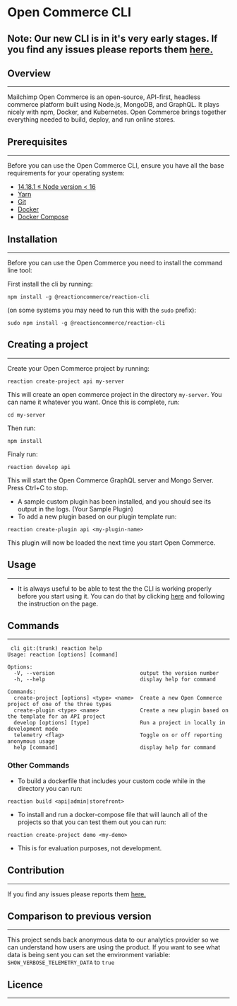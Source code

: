 # Open Commerce CLI


## Note: Our new CLI is in it's very early stages. If you find any issues please reports them [here.](https://github.com/reactioncommerce/cli/issues)



## Overview
---
Mailchimp Open Commerce is an open-source, API-first, headless commerce platform built using Node.js, MongoDB, and GraphQL. It plays nicely with npm, Docker, and Kubernetes. Open Commerce brings together everything needed to build, deploy, and run online stores.

## Prerequisites 
---
Before you can use the Open Commerce CLI, ensure you have all the base requirements for your operating system: 
- [14.18.1 ≤ Node version < 16](https://nodejs.org/ja/blog/release/v14.18.1/)
- [Yarn](https://yarnpkg.com/cli/install)
- [Git](https://git-scm.com/)
- [Docker](https://www.docker.com/get-started/)
- [Docker Compose](https://docs.docker.com/compose/)

## Installation 
---
Before you can use the Open Commerce you need to install the command line tool: 

First install the cli by running: 
```
npm install -g @reactioncommerce/reaction-cli
```
 (on some systems you may need to run this with the `sudo` prefix):
 ```
sudo npm install -g @reactioncommerce/reaction-cli
```
## Creating a project
---
Create your Open Commerce project by running:
```
reaction create-project api my-server
 ```
 This will create an open commerce project in the directory `my-server`. You can name it whatever you want.
Once this is complete, run:
```
cd my-server
 ```
Then run:
```
npm install 
``` 
Finaly run:
```
reaction develop api
  ```
  This will start the Open Commerce GraphQL server and Mongo Server. Press Ctrl+C to stop.
- A sample custom plugin has been installed, and you should see its output in the logs. (Your Sample Plugin)
- To add a new plugin based on our plugin template run:
```
reaction create-plugin api <my-plugin-name>
```
 This plugin will now be loaded the next time you start Open Commerce.

## Usage
---
- It is always useful to be able to test the the CLI is working properly before you start using it. You can do that by clicking [here](https://github.com/reactioncommerce/cli/blob/trunk/test_plan.md) and following the instruction on the page. 

## Commands
---
```
 cli git:(trunk) reaction help                       
Usage: reaction [options] [command]

Options:
  -V, --version                           output the version number
  -h, --help                              display help for command

Commands:
  create-project [options] <type> <name>  Create a new Open Commerce project of one of the three types
  create-plugin <type> <name>             Create a new plugin based on the template for an API project
  develop [options] [type]                Run a project in locally in development mode
  telemetry <flag>                        Toggle on or off reporting anonymous usage
  help [command]                          display help for command
  ```
 ### Other Commands
- To build a dockerfile that includes your custom code while in the directory you can run: 
```
reaction build <api|admin|storefront>
 ```
- To install and run a docker-compose file that will launch all of the projects so that you can test them out you can run:
```
reaction create-project demo <my-demo>
```
- This is for evaluation purposes, not development.

## Contribution
---
If you find any issues please reports them [here.](https://github.com/reactioncommerce/cli/issues)

## Comparison to previous version 
---
This project sends back anonymous data to our analytics provider so we can understand how users are using the product.
If you want to see what data is being sent you can set the environment variable: `SHOW_VERBOSE_TELEMETRY_DATA` to `true`

## Licence
---